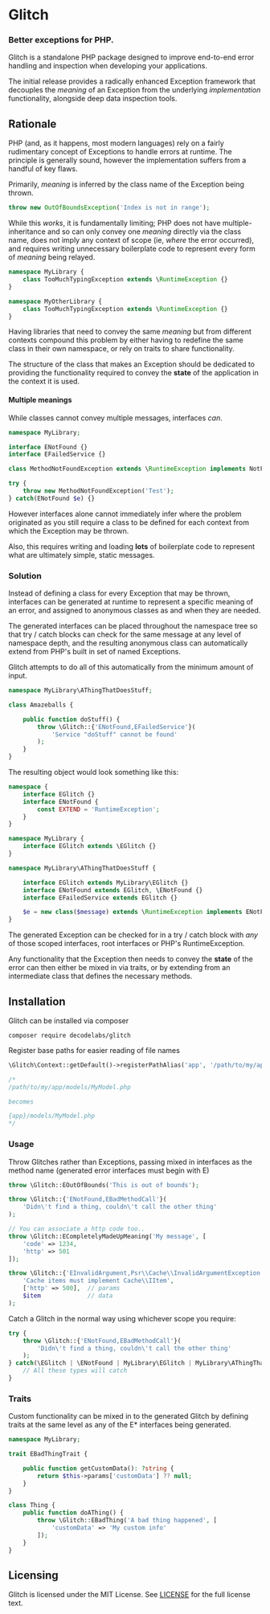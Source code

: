 # Glitch
### Better exceptions for PHP.

Glitch is a standalone PHP package designed to improve end-to-end error handling and inspection when developing your applications.

The initial release provides a radically enhanced Exception framework that decouples the _meaning_ of an Exception from the underlying _implementation_ functionality, alongside deep data inspection tools.

## Rationale
PHP (and, as it happens, most modern languages) rely on a fairly rudimentary concept of Exceptions to handle errors at runtime. The principle is generally sound, however the implementation suffers from a handful of key flaws.

Primarily, _meaning_ is inferred by the class name of the Exception being thrown.

```php
throw new OutOfBoundsException('Index is not in range');
```

While this _works_, it is fundamentally limiting; PHP does not have multiple-inheritance and so can only convey one _meaning_ directly via the class name, does not imply any context of scope (ie, _where_ the error occurred), and requires writing unnecessary boilerplate code to represent every form of _meaning_ being relayed.

```php
namespace MyLibrary {
    class TooMuchTypingException extends \RuntimeException {}
}

namespace MyOtherLibrary {
    class TooMuchTypingException extends \RuntimeException {}
}
```

Having libraries that need to convey the same _meaning_ but from different contexts compound this problem by either having to redefine the same class in their own namespace, or rely on traits to share functionality.

The structure of the class that makes an Exception should be dedicated to providing the functionality required to convey the **state** of the application in the context it is used.


#### Multiple meanings
While classes cannot convey multiple messages, interfaces _can_.

```php
namespace MyLibrary;

interface ENotFound {}
interface EFailedService {}

class MethodNotFoundException extends \RuntimeException implements NotFoundError, FailedServiceError {}

try {
    throw new MethodNotFoundException('Test');
} catch(ENotFound $e) {}
```

However interfaces alone cannot immediately infer where the problem originated as you still require a class to be defined for each context from which the Exception may be thrown.

Also, this requires writing and loading **lots** of boilerplate code to represent what are ultimately simple, static messages.


### Solution
Instead of defining a class for every Exception that may be thrown, interfaces can be generated at runtime to represent a specific meaning of an error, and assigned to anonymous classes as and when they are needed.

The generated interfaces can be placed throughout the namespace tree so that try / catch blocks can check for the same message at any level of namespace depth, and the resulting anonymous class can automatically extend from PHP's built in set of named Exceptions.

Glitch attempts to do all of this automatically from the minimum amount of input.

```php
namespace MyLibrary\AThingThatDoesStuff;

class Amazeballs {

    public function doStuff() {
        throw \Glitch::{'ENotFound,EFailedService'}(
            'Service "doStuff" cannot be found'
        );
    }
}
```

The resulting object would look something like this:

```php
namespace {
    interface EGlitch {}
    interface ENotFound {
        const EXTEND = 'RuntimeException';
    }
}

namespace MyLibrary {
    interface EGlitch extends \EGlitch {}
}

namespace MyLibrary\AThingThatDoesStuff {

    interface EGlitch extends MyLibrary\EGlitch {}
    interface ENotFound extends EGlitch, \ENotFound {}
    interface EFailedService extends EGlitch {}

    $e = new class($message) extends \RuntimeException implements ENotFound,EFailedService {}
}
```

The generated Exception can be checked for in a try / catch block with _any_ of those scoped interfaces, root interfaces or PHP's RuntimeException.

Any functionality that the Exception then needs to convey the **state** of the error can then either be mixed in via traits, or by extending from an intermediate class that defines the necessary methods.


## Installation
Glitch can be installed via composer

```
composer require decodelabs/glitch
```


Register base paths for easier reading of file names

```php
\Glitch\Context::getDefault()->registerPathAlias('app', '/path/to/my/app');

/*
/path/to/my/app/models/MyModel.php

becomes

{app}/models/MyModel.php
*/
```


### Usage

Throw Glitches rather than Exceptions, passing mixed in interfaces as the method name (generated error interfaces must begin with E)

```php
throw \Glitch::EOutOfBounds('This is out of bounds');

throw \Glitch::{'ENotFound,EBadMethodCall'}(
    'Didn\'t find a thing, couldn\'t call the other thing'
);

// You can associate a http code too..
throw \Glitch::ECompletelyMadeUpMeaning('My message', [
    'code' => 1234,
    'http' => 501
]);

throw \Glitch::{'EInvalidArgument,Psr\\Cache\\InvalidArgumentException'}(
    'Cache items must implement Cache\\IItem',
    ['http' => 500],  // params
    $item             // data
);
```

Catch a Glitch in the normal way using whichever scope you require:

```php
try {
    throw \Glitch::{'ENotFound,EBadMethodCall'}(
        'Didn\'t find a thing, couldn\'t call the other thing'
    );
} catch(\EGlitch | \ENotFound | MyLibrary\EGlitch | MyLibrary\AThingThatDoesStuff\EBadMethodCall $e) {
    // All these types will catch
}
```


### Traits

Custom functionality can be mixed in to the generated Glitch by defining traits at the same level as any of the E* interfaces being generated.

```php
namespace MyLibrary;

trait EBadThingTrait {

    public function getCustomData(): ?string {
        return $this->params['customData'] ?? null;
    }
}

class Thing {
    public function doAThing() {
        throw \Glitch::EBadThing('A bad thing happened', [
            'customData' => 'My custom info'
        ]);
    }
}
```



## Licensing
Glitch is licensed under the MIT License. See [LICENSE](https://github.com/decodelabs/glitch/blob/master/LICENSE) for the full license text.
